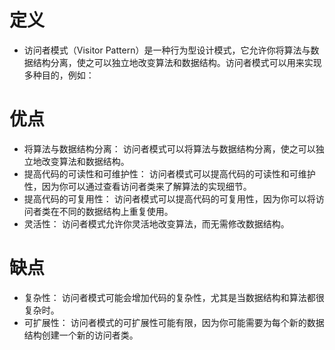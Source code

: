 # 定义
+ 访问者模式（Visitor Pattern）是一种行为型设计模式，它允许你将算法与数据结构分离，使之可以独立地改变算法和数据结构。访问者模式可以用来实现多种目的，例如：

# 优点
+ 将算法与数据结构分离： 访问者模式可以将算法与数据结构分离，使之可以独立地改变算法和数据结构。
+ 提高代码的可读性和可维护性： 访问者模式可以提高代码的可读性和可维护性，因为你可以通过查看访问者类来了解算法的实现细节。
+ 提高代码的可复用性： 访问者模式可以提高代码的可复用性，因为你可以将访问者类在不同的数据结构上重复使用。
+ 灵活性： 访问者模式允许你灵活地改变算法，而无需修改数据结构。

# 缺点
+ 复杂性： 访问者模式可能会增加代码的复杂性，尤其是当数据结构和算法都很复杂时。
+ 可扩展性： 访问者模式的可扩展性可能有限，因为你可能需要为每个新的数据结构创建一个新的访问者类。